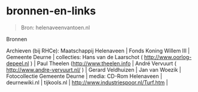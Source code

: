 # bronnen-en-links

> Bron: helenaveenvantoen.nl

Bronnen

Archieven (bij RHCe): Maatschappij Helenaveen | Fonds Koning Willem III | Gemeente Deurne | collecties: Hans van de Laarschot ( http://www.oorlog-depeel.nl ) | Paul Theelen (http://www.theelen.info | André Vervuurt ( http://www.andre-vervuurt.nl/ ) | Gerard Veldhuizen | Jan van Woezik | Fotocollectie Gemeente Deurne | media: CD-Rom Helenaveen | deurnewiki.nl | tijkools.nl | http://www.industriespoor.nl/Turf.htm |
